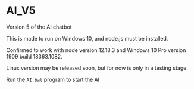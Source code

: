 # AI_V5
Version 5 of the AI chatbot

This is made to run on Windows 10, and node.js must be installed.

Confirmed to work with node version 12.18.3 and Windows 10 Pro version 1909 build 18363.1082.

Linux version may be released soon, but for now is only in a testing stage.

Run the `AI.bat` program to start the AI
